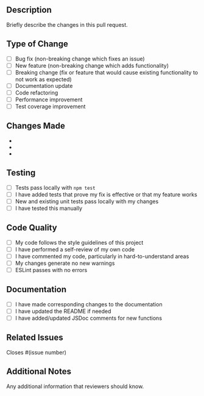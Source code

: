 ## Description
Briefly describe the changes in this pull request.

## Type of Change
- [ ] Bug fix (non-breaking change which fixes an issue)
- [ ] New feature (non-breaking change which adds functionality)
- [ ] Breaking change (fix or feature that would cause existing functionality to not work as expected)
- [ ] Documentation update
- [ ] Code refactoring
- [ ] Performance improvement
- [ ] Test coverage improvement

## Changes Made
-
-
-

## Testing
- [ ] Tests pass locally with `npm test`
- [ ] I have added tests that prove my fix is effective or that my feature works
- [ ] New and existing unit tests pass locally with my changes
- [ ] I have tested this manually

## Code Quality
- [ ] My code follows the style guidelines of this project
- [ ] I have performed a self-review of my own code
- [ ] I have commented my code, particularly in hard-to-understand areas
- [ ] My changes generate no new warnings
- [ ] ESLint passes with no errors

## Documentation
- [ ] I have made corresponding changes to the documentation
- [ ] I have updated the README if needed
- [ ] I have added/updated JSDoc comments for new functions

## Related Issues
Closes #(issue number)

## Additional Notes
Any additional information that reviewers should know.
